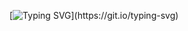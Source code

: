 [![Typing SVG](https://readme-typing-svg.demolab.com?font=Nabla&size=72&pause=5000&multiline=true&width=750&height=100&lines=Hello%2C+I'm+Arman.)](https://git.io/typing-svg)
